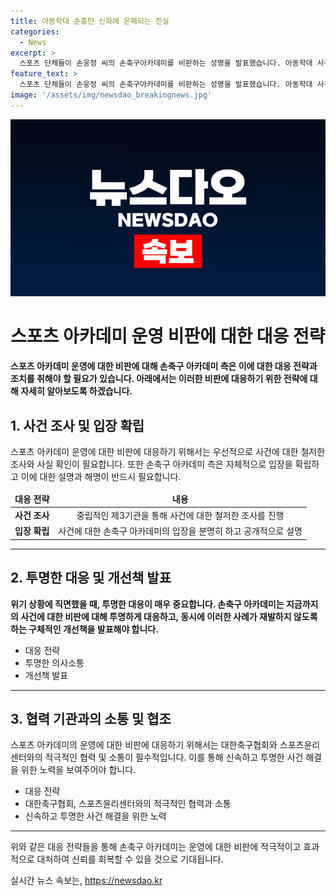 ```yaml
---
title: 아동학대 손흥민 신화에 은폐되는 진실
categories:
  - News
excerpt: >
  스포츠 단체들이 손웅정 씨의 손축구아카데미를 비판하는 성명을 발표했습니다. 아동학대 사건에 대한 엄중한 수사와 재발방지를 요구했으며, 코치가 아동들을 폭력적으로 다룬 사례를 언급했습니다. 이에 손축구 측의 해명을 부정하고, 스포츠 폭력을 조사해야 한다고 주장했습니다. 또한, 오는 4일 토론회를 열어 유소년 육성 시스템과 인권 문제를 논의할 예정입니다.
feature_text: >
  스포츠 단체들이 손웅정 씨의 손축구아카데미를 비판하는 성명을 발표했습니다. 아동학대 사건에 대한 엄중한 수사와 재발방지를 요구했으며, 코치가 아동들을 폭력적으로 다룬 사례를 언급했습니다. 이에 손축구 측의 해명을 부정하고, 스포츠 폭력을 조사해야 한다고 주장했습니다. 또한, 오는 4일 토론회를 열어 유소년 육성 시스템과 인권 문제를 논의할 예정입니다.
image: '/assets/img/newsdao_breakingnews.jpg'
---
```


<p><img src="/assets/img/newsdao_breakingnews.jpg" alt="flaretime 속보" /></p>

<h1>스포츠 아카데미 운영 비판에 대한 대응 전략</h1>

<p data-ke-size="size16"><b>스포츠 아카데미 운영에 대한 비판에 대해 손축구 아카데미 측은 이에 대한 대응 전략과 조치를 취해야 할 필요가 있습니다. 아래에서는 이러한 비판에 대응하기 위한 전략에 대해 자세히 알아보도록 하겠습니다.</b></p>

<h2>1. 사건 조사 및 입장 확립 </h2>

<p data-ke-size="size16">스포츠 아카데미 운영에 대한 비판에 대응하기 위해서는 우선적으로 사건에 대한 철저한 조사와 사실 확인이 필요합니다. 또한 손축구 아카데미 측은 자체적으로 입장을 확립하고 이에 대한 설명과 해명이 반드시 필요합니다. </p>

<table>
<thead>
<tr>
<td style="text-align: center; height: 17px;"><b>대응 전략</b></td>
<td style="text-align: center; height: 17px;"><b>내용</b></td>
</tr>
</thead>
<tbody>
<tr>
<td style="text-align: center; height: 17px;"><b>사건 조사</b></td>
<td style="text-align: center; height: 17px;">중립적인 제3기관을 통해 사건에 대한 철저한 조사를 진행</td>
</tr>
<tr>
<td style="text-align: center; height: 17px;"><b>입장 확립</b></td>
<td style="text-align: center; height: 17px;">사건에 대한 손축구 아카데미의 입장을 분명히 하고 공개적으로 설명</td>
</tr>
</tbody>
</table>

<hr>

<h2>2. 투명한 대응 및 개선책 발표</h2>

<p data-ke-size="size16"><b>위기 상황에 직면했을 때, 투명한 대응이 매우 중요합니다. 손축구 아카데미는 지금까지의 사건에 대한 비판에 대해 투명하게 대응하고, 동시에 이러한 사례가 재발하지 않도록 하는 구체적인 개선책을 발표해야 합니다.</b></p>

<ul>
<li>대응 전략</li>
<li>투명한 의사소통</li>
<li>개선책 발표</li>
</ul>

<hr>

<h2>3. 협력 기관과의 소통 및 협조</h2>

<p data-ke-size="size16">스포츠 아카데미의 운영에 대한 비판에 대응하기 위해서는 대한축구협회와 스포츠윤리센터와의 적극적인 협력 및 소통이 필수적입니다. 이를 통해 신속하고 투명한 사건 해결을 위한 노력을 보여주어야 합니다.</p>

<ul>
<li>대응 전략</li>
<li>대한축구협회, 스포츠윤리센터와의 적극적인 협력과 소통</li>
<li>신속하고 투명한 사건 해결을 위한 노력</li>
</ul>

<hr>

<p data-ke-size="size16">위와 같은 대응 전략들을 통해 손축구 아카데미는 운영에 대한 비판에 적극적이고 효과적으로 대처하여 신뢰를 회복할 수 있을 것으로 기대됩니다.</p>
실시간 뉴스 속보는, <a href="https://newsdao.kr" rel="dofollow">https://newsdao.kr</a>


